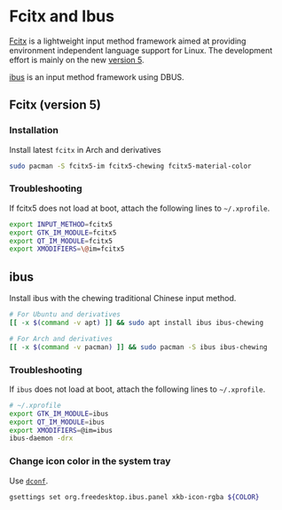 # Fcitx and Ibus


[Fcitx](https://wiki.archlinux.org/index.php/Fcitx) is a lightweight input method framework aimed at providing environment independent language support for Linux. The development effort is mainly on the new [version 5](https://wiki.archlinux.org/index.php/Fcitx5).

[ibus](https://github.com/ibus/ibus) is an input method framework using DBUS.

<!--more-->

## Fcitx (version 5)

### Installation

Install latest `fcitx` in Arch and derivatives

```bash
sudo pacman -S fcitx5-im fcitx5-chewing fcitx5-material-color
```

### Troubleshooting

If fcitx5 does not load at boot, attach the following lines to `~/.xprofile`.

```bash
export INPUT_METHOD=fcitx5
export GTK_IM_MODULE=fcitx5
export QT_IM_MODULE=fcitx5
export XMODIFIERS=\@im=fcitx5
```

## ibus

Install ibus with the chewing traditional Chinese input method.

```bash
# For Ubuntu and derivatives
[[ -x $(command -v apt) ]] && sudo apt install ibus ibus-chewing

# For Arch and derivatives
[[ -x $(command -v pacman) ]] && sudo pacman -S ibus ibus-chewing
```

### Troubleshooting

If `ibus` does not load at boot, attach the following lines to `~/.xprofile`.

```bash
# ~/.xprofile
export GTK_IM_MODULE=ibus
export QT_IM_MODULE=ibus
export XMODIFIERS=@im=ibus
ibus-daemon -drx
```

### Change icon color in the system tray

Use [`dconf`](https://wiki.archlinux.org/index.php/IBus#Systray_language_icon_color).

```bash
gsettings set org.freedesktop.ibus.panel xkb-icon-rgba ${COLOR}
```
